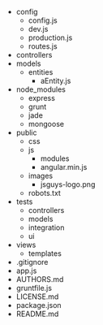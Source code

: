 * config
  * config.js
  * dev.js
  * production.js
  * routes.js
* controllers
* models
  * entities
    * aEntity.js
* node_modules
  * express
  * grunt
  * jade
  * mongoose
* public
  * css
  * js
    * modules
    * angular.min.js
  * images
    * jsguys-logo.png
  * robots.txt
* tests
  * controllers
  * models
  * integration
  * ui
* views
  * templates
* .gitignore
* app.js
* AUTHORS.md
* gruntfile.js
* LICENSE.md
* package.json
* README.md 
